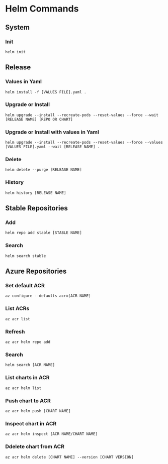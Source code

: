 # Helm Commands
## System
### Init
```
helm init
```
## Release
### Values in Yaml
```
helm install -f [VALUES FILE].yaml .
```
### Upgrade or Install
```
helm upgrade --install --recreate-pods --reset-values --force --wait [RELEASE NAME] [REPO OR CHART]
```
### Upgrade or Install with values in Yaml
```
helm upgrade --install --recreate-pods --reset-values --force --values [VALUES FILE].yaml --wait [RELEASE NAME] .
```
### Delete
```
helm delete --purge [RELEASE NAME]
```
### History
```
helm history [RELEASE NAME]
```
## Stable Repositories
### Add
```
helm repo add stable [STABLE NAME]
```
### Search
```
helm search stable
```
## Azure Repositories
### Set default ACR
```
az configure --defaults acr=[ACR NAME]
```
### List ACRs
```
az acr list
```
### Refresh
```
az acr helm repo add
```
### Search
```
helm search [ACR NAME]
```
### List charts in ACR
```
az acr helm list
```
### Push chart to ACR
```
az acr helm push [CHART NAME]
```
### Inspect chart in ACR
```
az acr helm inspect [ACR NAME/CHART NAME]
```
### Ddelete chart from ACR
```
az acr helm delete [CHART NAME] --version [CHART VERSION]
```
